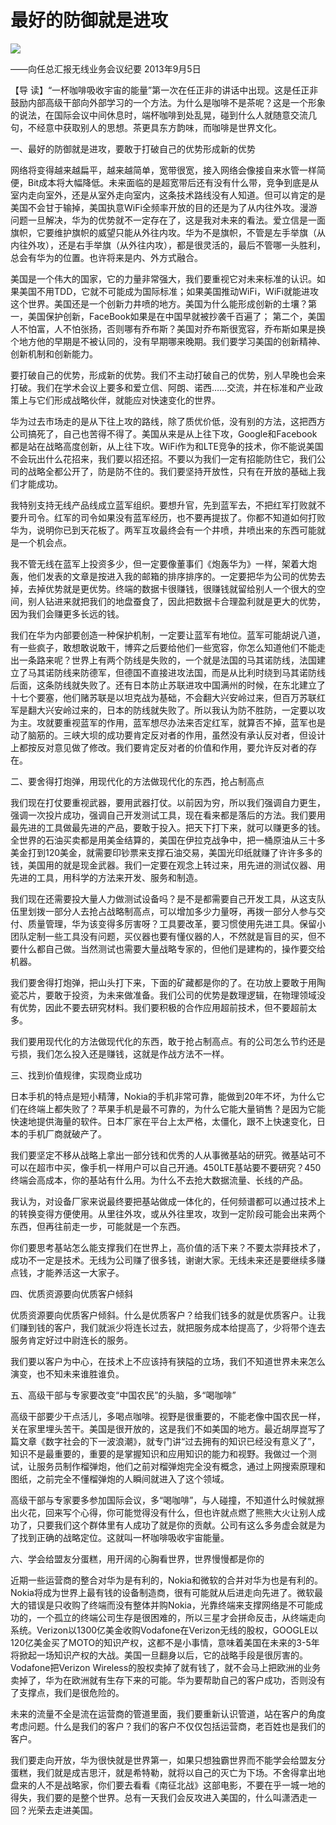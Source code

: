 # 最好的防御就是进攻
<img class="pv" src="https://api.visitor.plantree.me/visitor-badge/pv?namespace=plantree.me&key=renzhengfei-speeches/最好的防御就是进攻.md">


——向任总汇报无线业务会议纪要
2013年9月5日



【导  读】“一杯咖啡吸收宇宙的能量”第一次在任正非的讲话中出现。这是任正非鼓励内部高级干部向外部学习的一个方法。为什么是咖啡不是茶呢？这是一个形象的说法，在国际会议中间休息时，端杯咖啡到处乱晃，碰到什么人就随意交流几句，不经意中获取别人的思想。茶更具东方韵味，而咖啡是世界文化。



一、最好的防御就是进攻，要敢于打破自己的优势形成新的优势

网络将变得越来越扁平，越来越简单，宽带很宽，接入网络会像接自来水管一样简便，Bit成本将大幅降低。未来面临的是超宽带后还有没有什么带，竞争到底是从室内走向室外，还是从室外走向室内，这条技术路线没有人知道。但可以肯定的是美国不会甘于输掉，美国执意WiFi全频率开放的目的还是为了从内往外攻。漫游问题一旦解决，华为的优势就不一定存在了，这是我对未来的看法。爱立信是一面旗帜，它要维护旗帜的威望只能从外往内攻。华为不是旗帜，不管是左手举旗（从内往外攻），还是右手举旗（从外往内攻），都是很灵活的，最后不管哪一头胜利，总会有华为的位置。也许将来是内、外方式融合。

美国是一个伟大的国家，它的力量非常强大，我们要重视它对未来标准的认识。如果美国不用TDD，它就不可能成为国际标准；如果美国推动WiFi，WiFi就能进攻这个世界。美国还是一个创新力井喷的地方。美国为什么能形成创新的土壤？第一，美国保护创新，FaceBook如果是在中国早就被抄袭千百遍了； 第二个，美国人不怕富，人不怕张扬，否则哪有乔布斯？美国对乔布斯很宽容，乔布斯如果是换个地方他的早期是不被认同的，没有早期哪来晚期。我们要学习美国的创新精神、创新机制和创新能力。

要打破自己的优势，形成新的优势。我们不主动打破自己的优势，别人早晚也会来打破。我们在学术会议上要多和爱立信、阿朗、诺西……交流，并在标准和产业政策上与它们形成战略伙伴，就能应对快速变化的世界。

华为过去市场走的是从下往上攻的路线，除了质优价低，没有别的方法，这把西方公司搞死了，自己也苦得不得了。美国从来是从上往下攻，Google和Facebook都是站在战略高度创新，从上往下攻。WiFi作为和LTE竞争的技术，你不能说美国不会玩出什么花招来，我们要以招还招。不要以为我们一定有招能防住它，我们公司的战略全都公开了，防是防不住的。我们要坚持开放性，只有在开放的基础上我们才能成功。

我特别支持无线产品线成立蓝军组织。要想升官，先到蓝军去，不把红军打败就不要升司令。红军的司令如果没有蓝军经历，也不要再提拔了。你都不知道如何打败华为，说明你已到天花板了。两军互攻最终会有一个井喷，井喷出来的东西可能就是一个机会点。

我不管无线在蓝军上投资多少，但一定要像董事们《炮轰华为》一样，架着大炮轰，他们发表的文章是按进入我的邮箱的排序排序的。一定要把华为公司的优势去掉，去掉优势就是更优势。终端的数据卡很赚钱，很赚钱就留给别人一个很大的空间，别人钻进来就把我们的地盘蚕食了，因此把数据卡合理盈利就是更大的优势，因为我们会赚更多长远的钱。

我们在华为内部要创造一种保护机制，一定要让蓝军有地位。蓝军可能胡说八道，有一些疯子，敢想敢说敢干，博弈之后要给他们一些宽容，你怎么知道他们不能走出一条路来呢？世界上有两个防线是失败的，一个就是法国的马其诺防线，法国建立了马其诺防线来防德军，但德国不直接进攻法国，而是从比利时绕到马其诺防线后面，这条防线就失败了。还有日本防止苏联进攻中国满州的时候，在东北建立了十七个要塞，他们赌苏联是以坦克战为基础，不会翻大兴安岭过来，但百万苏联红军是翻大兴安岭过来的，日本的防线就失败了。所以我认为防不胜防，一定要以攻为主。攻就要重视蓝军的作用，蓝军想尽办法来否定红军，就算否不掉，蓝军也是动了脑筋的。三峡大坝的成功要肯定反对者的作用，虽然没有承认反对者，但设计上都按反对意见做了修改。我们要肯定反对者的价值和作用，要允许反对者的存在。

二、要舍得打炮弹，用现代化的方法做现代化的东西，抢占制高点

我们现在打仗要重视武器，要用武器打仗。以前因为穷，所以我们强调自力更生，强调一次投片成功，强调自己开发测试工具，现在看来都是落后的方法。我们要用最先进的工具做最先进的产品，要敢于投入。把天下打下来，就可以赚更多的钱。全世界的石油买卖都是用美金结算的，美国在伊拉克战争中，把一桶原油从三十多美金打到120美金，就需要印钞票来支撑石油交易，美国光印纸就赚了许许多多的钱，美国用的就是现金武器。我们一定要在观念上转过来，用先进的测试仪器、用先进的工具，用科学的方法来开发、服务和制造。

我们现在还需要投大量人力做测试设备吗？是不是都需要自己开发工具，从这支队伍里划拨一部分人去抢占战略制高点，可以增加多少力量呀，再拨一部分人参与交付、质量管理，华为该变得多厉害呀？工具要改革，要习惯使用先进工具。保留小团队定制一些工具没有问题，买仪器也要有懂仪器的人，不然就是盲目的买，但不要什么都自己做。当然测试也需要大量战略专家的，但他们是建构的，操作要交给机器。

我们要舍得打炮弹，把山头打下来，下面的矿藏都是你的了。在功放上要敢于用陶瓷芯片，要敢于投资，为未来做准备。我们公司的优势是数理逻辑，在物理领域没有优势，因此不要去研究材料。我们要积极的合作应用超前技术，但不要超前太多。

我们要用现代化的方法做现代化的东西，敢于抢占制高点。有的公司怎么节约还是亏损，我们怎么投入还是赚钱，这就是作战方法不一样。

三、找到价值规律，实现商业成功

日本手机的特点是短小精薄，Nokia的手机非常可靠，能做到20年不坏，为什么它们在终端上都失败了？苹果手机是最不可靠的，为什么它能大量销售？是因为它能快速地提供海量的软件。日本厂家在平台上太严格，太僵化，跟不上快速变化，日本的手机厂商就破产了。

我们要坚定不移从战略上拿出一部分钱和优秀的人从事微基站的研究。微基站可不可以在超市中买，像手机一样用户可以自己开通。450LTE基站要不要研究？450终端会高成本，你的基站有什么用。为什么不去抢大数据流量、长线的产品。

我认为，对设备厂家来说最终要把基站做成一体化的，任何频谱都可以通过技术上的转换变得方便使用。从里往外攻，或从外往里攻，攻到一定阶段可能会出来两个东西，但再往前走一步，可能就是一个东西。

你们要思考基站怎么能支撑我们在世界上，高价值的活下来？不要太崇拜技术了，成功不一定是技术。无线为公司赚了很多钱，谢谢大家。无线未来还是要继续多赚点钱，才能养活这一大家子。

四、优质资源要向优质客户倾斜

优质资源要向优质客户倾斜。什么是优质客户？给我们钱多的就是优质客户。让我们赚到钱的客户，我们就派少将连长过去，就把服务成本给提高了，少将带个连去服务肯定好过中尉连长的服务。

我们要以客户为中心，在技术上不应该持有狭隘的立场，我们不知道世界未来怎么演变，也不知未来谁胜谁负。

五、高级干部与专家要改变“中国农民”的头脑，多“喝咖啡”

高级干部要少干点活儿，多喝点咖啡。视野是很重要的，不能老像中国农民一样，关在家里埋头苦干。美国是很开放的，这是我们不如美国的地方。最近胡厚崑写了篇文章《数字社会的下一波浪潮》，就专门讲“过去拥有的知识已经没有意义了”，知识不是最重要的，重要的是掌握知识和应用知识的能力和视野。我做过一个测试，让服务员制作榴弹炮，他们之前对榴弹炮完全没有概念，通过上网搜索原理和图纸，之前完全不懂榴弹炮的人瞬间就进入了这个领域。

高级干部与专家要多参加国际会议，多“喝咖啡”，与人碰撞，不知道什么时候就擦出火花，回来写个心得，你可能觉得没有什么，但也许就点燃了熊熊大火让别人成功了，只要我们这个群体里有人成功了就是你的贡献。公司有这么多务虚会就是为了找到正确的战略定位。这就叫一杯咖啡吸收宇宙能量。

六、学会给盟友分蛋糕，用开阔的心胸看世界，世界慢慢都是你的

近期一些运营商的整合对华为是有利的，Nokia和微软的合并对华为也是有利的。Nokia将成为世界上最有钱的设备制造商，很有可能就从后进走向先进了。微软最大的错误是只收购了终端而没有整体并购Nokia，光靠终端来支撑网络是不可能成功的，一个孤立的终端公司生存是很困难的，所以三星才会拼命反击，从终端走向系统。Verizon以1300亿美金收购Vodafone在Verizon无线的股权，GOOGLE以120亿美金买了MOTO的知识产权，这都不是小事情，意味着美国在未来的3-5年将掀起一场知识产权的大战。美国一旦翻身以后，它的战略手段是很厉害的。Vodafone把Verizon Wireless的股权卖掉了就有钱了，就不会马上把欧洲的业务卖掉了，华为在欧洲就有生存下来的可能。华为要帮助自己的客户成功，否则没有了支撑点，我们是很危险的。

未来的流量不全是流在运营商的管道里面，我们要重新认识管道，站在客户的角度考虑问题。什么是我们的客户？我们的客户不仅仅包括运营商，老百姓也是我们的客户。

我们要走向开放，华为很快就是世界第一，如果只想独霸世界而不能学会给盟友分蛋糕，我们就是成吉思汗，就是希特勒，就将以自己的灭亡为下场。不舍得拿出地盘来的人不是战略家，你们要去看看《南征北战》这部电影，不要在乎一城一地的得失，我们要的是整个世界。总有一天我们会反攻进入美国的，什么叫潇洒走一回？光荣去走进美国。
